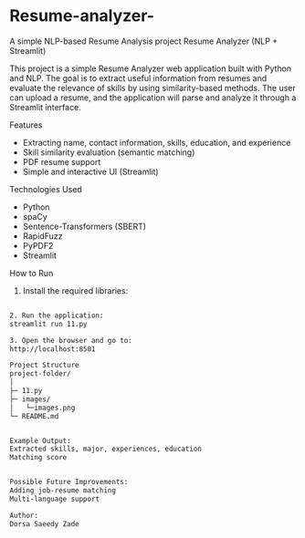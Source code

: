 # Resume-analyzer-
A simple NLP-based Resume Analysis project
 Resume Analyzer (NLP + Streamlit)

This project is a simple Resume Analyzer web application built with Python and NLP. The goal is to extract useful information from resumes and evaluate the relevance of skills by using similarity-based methods. The user can upload a resume, and the application will parse and analyze it through a Streamlit interface.

Features
- Extracting name, contact information, skills, education, and experience
- Skill similarity evaluation (semantic matching)
- PDF resume support
- Simple and interactive UI (Streamlit)

Technologies Used
- Python
- spaCy
- Sentence-Transformers (SBERT)
- RapidFuzz
- PyPDF2
- Streamlit

 How to Run
1. Install the required libraries:
```bash

2. Run the application:
streamlit run 11.py

3. Open the browser and go to:
http://localhost:8501

Project Structure
project-folder/
│
├─ 11.py
├─ images/
│   └─images.png
└─ README.md


Example Output:
Extracted skills, major, experiences, education 
Matching score


Possible Future Improvements:
Adding job-resume matching
Multi-language support

Author:
Dorsa Saeedy Zade
